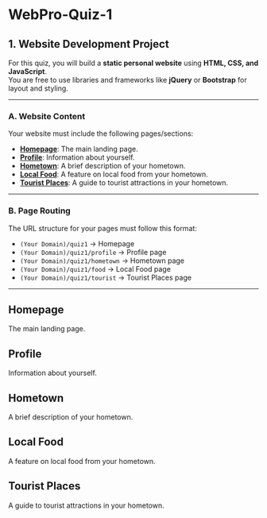 # WebPro-Quiz-1

## 1. Website Development Project

For this quiz, you will build a **static personal website** using **HTML, CSS, and JavaScript**.  
You are free to use libraries and frameworks like **jQuery** or **Bootstrap** for layout and styling.

---

### A. Website Content
Your website must include the following pages/sections:
- **[Homepage](#homepage)**: The main landing page.
- **[Profile](#profile)**: Information about yourself.
- **[Hometown](#hometown)**: A brief description of your hometown.
- **[Local Food](#local-food)**: A feature on local food from your hometown.
- **[Tourist Places](#tourist-places)**: A guide to tourist attractions in your hometown.

---

### B. Page Routing
The URL structure for your pages must follow this format:
- `(Your Domain)/quiz1` → Homepage  
- `(Your Domain)/quiz1/profile` → Profile page  
- `(Your Domain)/quiz1/hometown` → Hometown page  
- `(Your Domain)/quiz1/food` → Local Food page  
- `(Your Domain)/quiz1/tourist` → Tourist Places page

---

## Homepage
The main landing page.

## Profile
Information about yourself.

## Hometown
A brief description of your hometown.

## Local Food
A feature on local food from your hometown.

## Tourist Places
A guide to tourist attractions in your hometown.

